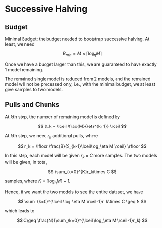 # Successive Halving

## Budget

Minimal Budget: the budget needed to bootstrap successive halving. At least, we need

$$
B_{min}=M \times \lceil \log_\eta M \rceil
$$

Once we have a budget larger than this, we are guaranteed to have exactly $1$ model remaining.

The remained single model is reduced from $2$ models, and the remained model will not be processed only, i.e., with the minimal budget, we at least give samples to two models.

## Pulls and Chunks

At $k$th step, the number of remaining model is defined by

$$
S_k = \lceil \frac{M}{\eta^{k+1}} \rceil
$$

At $k$th step, we need $r_k$ additional pulls, where

$$
r_k = \lfloor \frac{B}{S_{k-1}\lceil\log_\eta M \rceil} \rfloor
$$

In this step, each model will be given $r_k \times C$ more samples. The two models will be given, in total, 

$$
\sum_{k=0}^{K}r_k\times C
$$

samples, where $K=\lceil \log_\eta M \rceil-1$.

Hence, if we want the two models to see the entire dataset, we have

$$
\sum_{k=0}^{\lceil \log_\eta M \rceil-1}r_k\times C \geq N
$$

which leads to 

$$
C\geq \frac{N}{\sum_{k=0}^{\lceil \log_\eta M \rceil-1}r_k}
$$
